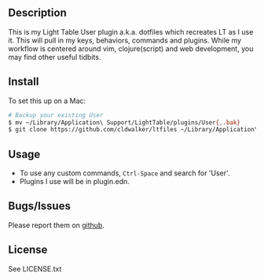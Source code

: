 ## Description

This is my Light Table User plugin a.k.a. dotfiles which recreates LT as I use it. This will pull in my keys,
behaviors, commands and plugins.  While my workflow is centered around vim, clojure(script) and web
development, you may find other useful tidbits.

## Install

To set this up on a Mac:

```sh
# Backup your existing User
$ mv ~/Library/Application\ Support/LightTable/plugins/User{,.bak}
$ git clone https://github.com/cldwalker/ltfiles ~/Library/Application\ Support/LightTable/plugins/User
```

## Usage

* To use any custom commands, `Ctrl-Space` and search for 'User'.
* Plugins I use will be in plugin.edn.

## Bugs/Issues

Please report them on [github](https://github.com/cldwalker/ltfiles).

## License
See LICENSE.txt
